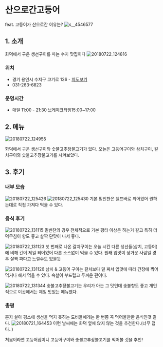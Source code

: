 # 산으로간고등어
feat. 고등어가 산으로간 이유는?
![s__4546577](https://user-images.githubusercontent.com/10704218/43043663-568e807c-8dd3-11e8-84d8-7fa87a020839.jpg)

## 1. 소개
화덕에서 구운 생선구이를 파는 수지 맛집이다
![20180722_124816](https://user-images.githubusercontent.com/10704218/43043589-e84adb98-8dd1-11e8-8413-78089eaf5a9e.jpg)

### 위치
- 경기 용인시 수지구 고기로 126 - [지도보기](http://map.naver.com/?mapmode=0&lat=37.347671&lng=127.090295&pinId=38335452&dlevel=11&enc=b64&pinType=site)
- 031-263-6823
### 운영시간
- 매일 11:00 - 21:30 브레이크타임15:00~17:00

## 2. 메뉴
![20180722_124955](https://user-images.githubusercontent.com/10704218/43043605-3ba5499a-8dd2-11e8-9aad-483879b05b1b.jpg)

화덕에서 구운 생선구이와 숯불고추장불고기가 있다.
오늘은 고등어구이와 삼치구이, 갈치구이와 숯불고추장불고기를 시켜보았다.

## 3. 후기
### 내부 모습
![20180722_125426](https://user-images.githubusercontent.com/10704218/43043627-af1d0c1e-8dd2-11e8-975f-2a57f958be54.jpg)
![20180722_125430](https://user-images.githubusercontent.com/10704218/43043628-af44e2fc-8dd2-11e8-99e8-66d3171928d6.jpg)
기본 밑반찬은 셀프바로 되어있어 원하는대로 직접 가져다 먹을 수 있다.

### 음식 후기
![20180722_131115](https://user-images.githubusercontent.com/10704218/43043642-f4ea4cd4-8dd2-11e8-878a-16d1c0b24a40.jpg)
밑반찬의 경우 전체적으로 기본 평타 이상은 하는거 같고 특히 더덕무침이 향도 좋고 살짝 단맛이 나서 좋다.

![20180722_131123](https://user-images.githubusercontent.com/10704218/43043660-4c5780ae-8dd3-11e8-96ff-af45ad807997.jpg)
첫 번째로 나온 갈치구이는 오늘 시킨 다른 생선들(삼치, 고등어)에 비해 간이 제일 되어있어 다른 소스없이 먹을 수 있다. 원래 입맛이 싱거운 사람일 경우 살짝 짜다고 느낄수도 있을듯

![20180722_131126](https://user-images.githubusercontent.com/10704218/43043681-cf21f596-8dd3-11e8-86cb-15d27a31eb55.jpg)
삼치 & 고등어 구이는 갈치보다 덜 짜서 입맛에 따라 간장에 찍어먹거나 해서 먹을 수 있다. 속살이 부드럽고 두꺼운 편이다.

![20180722_131344](https://user-images.githubusercontent.com/10704218/43043745-ba239e96-8dd4-11e8-85f2-a3b06e799444.jpg)
숯불고추장불고기는 우리가 아는 그 맛인데 숯불향도 좋고 개인적으로 이곳에서는 제일 맛있는 메뉴였다.

### 총평
혼자 살아 평소에 생선을 먹지 못하는 도비들에게는 한 번쯤 꼭 먹어볼만한 음식인것 같다.
![20180721_164453](https://user-images.githubusercontent.com/10704218/43043801-68b115ec-8dd5-11e8-9a65-e25547d88493.jpg)
이런 날씨에는 화덕 옆에 앉지 않는 것을 추천한다.(너무 덥다..)

처음이라면 고등어집이니 고등어구이와 숯불고추장불고기를 먹어볼 것을 추천!
